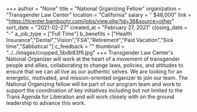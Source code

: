 +++
author = "None"
title = "National Organizing Fellow"
organization = "Transgender Law Center"
location = "California"
salary = "  $48,000"
link = "https://tlcenter.bamboohr.com/jobs/view.php?id=36&source=other"
sort_date = "2021-02-27"
created_at = "February 27, 2021"
closing_date = "-"
a_job_type = ["Full Time"]
b_benefits = ["Health Insurance","Dental","Vision","FSA","Retirement","Paid Vacation","Sick time","Sabbatical "]
c_feedback = ""
thumbnail = "../../images/cropped_5bdb83f6.jpg"
+++
Transgender Law Center's National Organizer will work at the heart of a movement of transgender people and allies, collaborating to change laws, policies, and attitudes to ensure that we can all live as our authentic selves. We are looking for an energetic, motivated, and mission-oriented organizer to join our team. The National Organizing fellow will be part of our program team and work to support the coordination of key initiatives including but not limited to the Trans Agenda for Liberation and will work closely with on the ground leadership to advance this work.

 